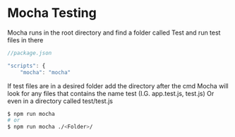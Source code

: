 # Mocha Testing

Mocha runs in the root directory and find a folder called Test and run test files in there

```js
//package.json

"scripts": {
    "mocha": "mocha"
```

If test files are in a desired folder add the directory after the cmd
Mocha will look for any files that contains the name test (I.G. app.test.js, test.js) 
Or even in a directory called test/test.js

```bash
$ npm run mocha
# or
$ npm run mocha ./<Folder>/
```